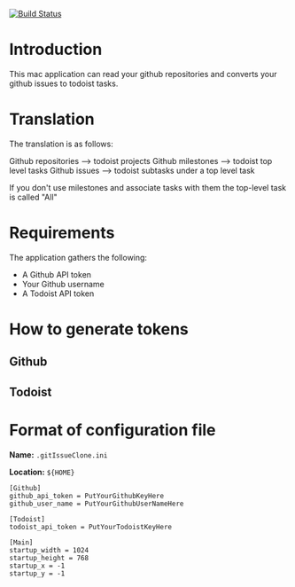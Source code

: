 [![Build Status](https://travis-ci.org/hasii2011/gittodoistclone.svg?branch=master)](https://travis-ci.org/hasii2011/gittodoistclone)

# Introduction

This mac application can read your github repositories and converts your github issues to todoist tasks.

# Translation

The translation is as follows:

Github repositories --> todoist projects
Github milestones   --> todoist top level tasks
Github issues       --> todoist subtasks under a top level task

If you don't use milestones and associate tasks with them the top-level task is called "All"

# Requirements

The application gathers the following:

* A Github API token
* Your Github username
* A Todoist API token

# How to generate tokens

## Github

## Todoist



# Format of configuration file

**Name:**   `.gitIssueClone.ini`

**Location:**  `${HOME}`

```
[Github]
github_api_token = PutYourGithubKeyHere
github_user_name = PutYourGithubUserNameHere

[Todoist]
todoist_api_token = PutYourTodoistKeyHere

[Main]
startup_width = 1024
startup_height = 768
startup_x = -1
startup_y = -1


```

